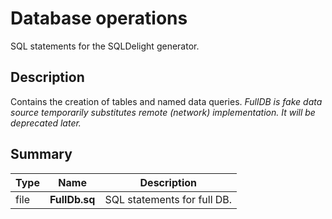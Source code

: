 # Database operations

SQL statements for the SQLDelight generator.

## Description

Contains the creation of tables and named data queries.
*FullDB is fake data source temporarily substitutes remote (network) implementation.*
*It will be deprecated later.* 

## Summary

Type                  | Name                            | Description
----------------------|---------------------------------|-----------------------------------------------
file                  | **FullDb.sq**                   | SQL statements for full DB.
